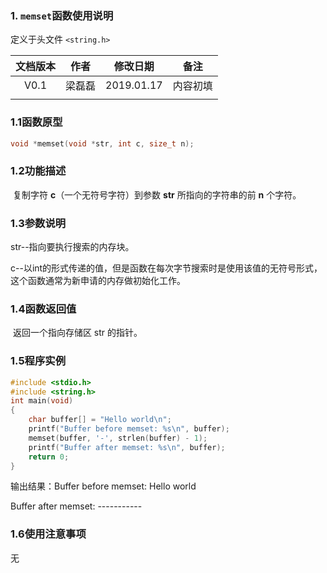 ### 1. `memset`函数使用说明

定义于头文件 `<string.h>`



| 文档版本 |  作者  |  修改日期  |   备注   |
| :------: | :----: | :--------: | :------: |
|   V0.1   | 梁磊磊 | 2019.01.17 | 内容初填 |
|          |        |            |          |







### 1.1函数原型

```c
void *memset(void *str, int c, size_t n);
```



### 1.2功能描述

​    复制字符 **c**（一个无符号字符）到参数 **str** 所指向的字符串的前 **n** 个字符。 

### 1.3参数说明

 str--指向要执行搜索的内存块。

c--以int的形式传递的值，但是函数在每次字节搜索时是使用该值的无符号形式， 这个函数通常为新申请的内存做初始化工作。 

### 1.4函数返回值

​     返回一个指向存储区 str 的指针。 

### 1.5程序实例



```c
#include <stdio.h>
#include <string.h>
int main(void) 
{ 
	char buffer[] = "Hello world\n"; 
	printf("Buffer before memset: %s\n", buffer);
	memset(buffer, '-', strlen(buffer) - 1); 
	printf("Buffer after memset: %s\n", buffer); 
	return 0; 
} 
```



输出结果：Buffer before memset: Hello world

Buffer after memset: -----------

### 1.6使用注意事项

无